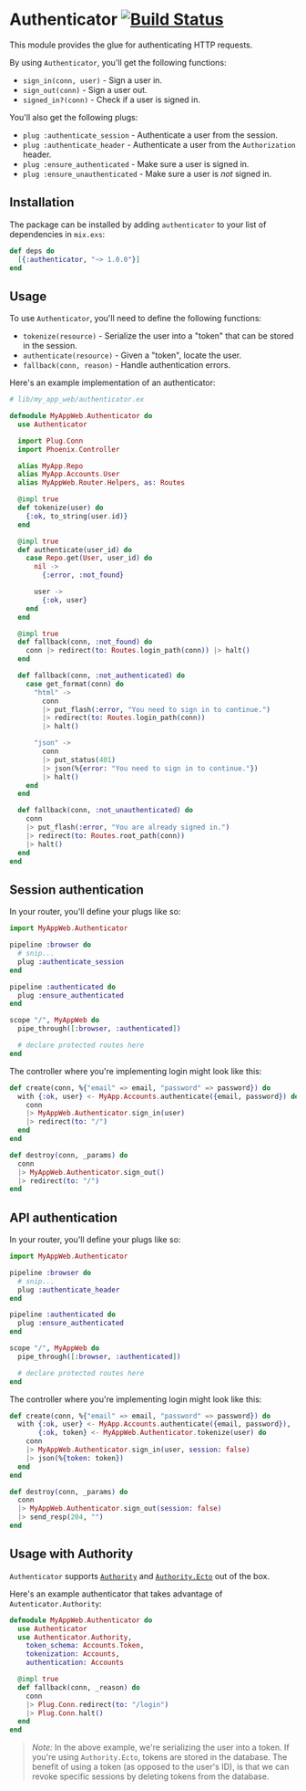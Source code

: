 # Authenticator [![Build Status](https://travis-ci.org/rzane/authenticator.svg?branch=master)](https://travis-ci.org/rzane/authenticator)

This module provides the glue for authenticating HTTP requests.

By using `Authenticator`, you'll get the following functions:

* `sign_in(conn, user)` - Sign a user in.
* `sign_out(conn)` - Sign a user out.
* `signed_in?(conn)` - Check if a user is signed in.

You'll also get the following plugs:

* `plug :authenticate_session` - Authenticate a user from the session.
* `plug :authenticate_header` - Authenticate a user from the `Authorization` header.
* `plug :ensure_authenticated` - Make sure a user is signed in.
* `plug :ensure_unauthenticated` - Make sure a user is *not* signed in.

## Installation

The package can be installed by adding `authenticator` to your list of dependencies in `mix.exs`:

```elixir
def deps do
  [{:authenticator, "~> 1.0.0"}]
end
```

## Usage

To use `Authenticator`, you'll need to define the following functions:

* `tokenize(resource)` - Serialize the user into a "token" that can be stored in the session.
* `authenticate(resource)` - Given a "token", locate the user.
* `fallback(conn, reason)` - Handle authentication errors.

Here's an example implementation of an authenticator:

```elixir
# lib/my_app_web/authenticator.ex

defmodule MyAppWeb.Authenticator do
  use Authenticator

  import Plug.Conn
  import Phoenix.Controller

  alias MyApp.Repo
  alias MyApp.Accounts.User
  alias MyAppWeb.Router.Helpers, as: Routes

  @impl true
  def tokenize(user) do
    {:ok, to_string(user.id)}
  end

  @impl true
  def authenticate(user_id) do
    case Repo.get(User, user_id) do
      nil ->
        {:error, :not_found}

      user ->
        {:ok, user}
    end
  end

  @impl true
  def fallback(conn, :not_found) do
    conn |> redirect(to: Routes.login_path(conn)) |> halt()
  end

  def fallback(conn, :not_authenticated) do
    case get_format(conn) do
      "html" ->
        conn
        |> put_flash(:error, "You need to sign in to continue.")
        |> redirect(to: Routes.login_path(conn))
        |> halt()

      "json" ->
        conn
        |> put_status(401)
        |> json(%{error: "You need to sign in to continue."})
        |> halt()
    end
  end

  def fallback(conn, :not_unauthenticated) do
    conn
    |> put_flash(:error, "You are already signed in.")
    |> redirect(to: Routes.root_path(conn))
    |> halt()
  end
end
```

## Session authentication

In your router, you'll define your plugs like so:

```elixir
import MyAppWeb.Authenticator

pipeline :browser do
  # snip...
  plug :authenticate_session
end

pipeline :authenticated do
  plug :ensure_authenticated
end

scope "/", MyAppWeb do
  pipe_through([:browser, :authenticated])

  # declare protected routes here
end
```

The controller where you're implementing login might look like this:

```elixir
def create(conn, %{"email" => email, "password" => password}) do
  with {:ok, user} <- MyApp.Accounts.authenticate({email, password}) do
    conn
    |> MyAppWeb.Authenticator.sign_in(user)
    |> redirect(to: "/")
  end
end

def destroy(conn, _params) do
  conn
  |> MyAppWeb.Authenticator.sign_out()
  |> redirect(to: "/")
end
```

## API authentication

In your router, you'll define your plugs like so:

```elixir
import MyAppWeb.Authenticator

pipeline :browser do
  # snip...
  plug :authenticate_header
end

pipeline :authenticated do
  plug :ensure_authenticated
end

scope "/", MyAppWeb do
  pipe_through([:browser, :authenticated])

  # declare protected routes here
end
```

The controller where you're implementing login might look like this:

```elixir
def create(conn, %{"email" => email, "password" => password}) do
  with {:ok, user} <- MyApp.Accounts.authenticate({email, password}),
       {:ok, token} <- MyAppWeb.Authenticator.tokenize(user) do
    conn
    |> MyAppWeb.Authenticator.sign_in(user, session: false)
    |> json(%{token: token})
  end
end

def destroy(conn, _params) do
  conn
  |> MyAppWeb.Authenticator.sign_out(session: false)
  |> send_resp(204, "")
end
```

## Usage with Authority

`Authenticator` supports [`Authority`](https://github.com/infinitered/authority) and [`Authority.Ecto`](https://github.com/infinitered/authority_ecto) out of the box.

Here's an example authenticator that takes advantage of `Autenticator.Authority`:

```elixir
defmodule MyAppWeb.Authenticator do
  use Authenticator
  use Authenticator.Authority,
    token_schema: Accounts.Token,
    tokenization: Accounts,
    authentication: Accounts

  @impl true
  def fallback(conn, _reason) do
    conn
    |> Plug.Conn.redirect(to: "/login")
    |> Plug.Conn.halt()
  end
end
```

> *Note:* In the above example, we're serializing the user into a token. If you're using `Authority.Ecto`, tokens are stored in the database. The benefit of using a token (as opposed to the user's ID), is that we can revoke specific sessions by deleting tokens from the database.
